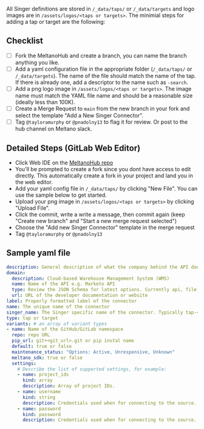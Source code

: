 <!---
Use this template when adding a new Singer tap or target to the hub. 
--->


All Singer definitions are stored in `/_data/taps/` or `/_data/targets` and logo images are in `/assets/logos/<taps or targets>`. The minimial steps for adding a tap or target are the following:


## Checklist

- [ ] Fork the MeltanoHub and create a branch, you can name the branch anything you like.
- [ ] Add a yaml configuration file in the appropriate folder (`/_data/taps/` or `/_data/targets`). The name of the file should match the name of the tap. If there is already one, add a descriptor to the name such as `-search`.
- [ ] Add a png logo image in `/assets/logos/<taps or targets>`. The image name must match the YAML file name and should be a reasonable size (ideally less than 100K).
- [ ] Create a Merge Request to `main` from the new branch in your fork and select the template "Add a New Singer Connector".
- [ ] Tag `@tayloramurphy` or `@pnadolny13` to flag it for review. Or post to the hub channel on Meltano slack.

## Detailed Steps (GitLab Web Editor)

- Click Web IDE on the [MeltanoHub repo](https://gitlab.com/meltano/hub)
- You'll be prompted to create a fork since you dont have access to edit directly. This automatically create a fork in your project and land you in the web editor.
- Add your yaml config file in `/_data/taps/` by clicking "New File". You can use the sample below to get started.
- Upload your png image in `/assets/logos/<taps or targets>` by clicking "Upload File".
- Click the commit, write a write a message, then commit again (keep "Create new branch" and "Start a new merge request selected")
- Choose the "Add new Singer Connector" template in the merge request
- Tag `@tayloramurphy` or `@pnadolny13`

## Sample yaml file

```yaml
description: General description of what the company behind the API does
domain:
  description: Cloud-based Warehouse Management System (WMS)
  name: Name of the API e.g. Marketo API
  type: Review the JSON Schema for latest options. Currently api, file, database.
  url: URL of the developer documentation or website
label: Properly formatted label of the connector
name: The unique name of the connector
singer_name: The Singer specific name of the connector. Typically tap-<name> or target-<name>
type: tap or target
variants: # an array of variant types
- name: Name of the GitHub/GitLab namespace
  repo: repo URL
  pip_url: git+<git_url>.git or pip instal name
  default: true or false
  maintenance_status: "Options: Active, Unresponsive, Unknown"
  meltano_sdk: true or false
  settings:
    # Describe the list of supported settings, for example:
    - name: project_ids
      kind: array
      description: Array of project IDs.
    - name: username
      kind: string
      description: Credentials used when for connecting to the source.
    - name: password
      kind: password
      description: Credentials used when for connecting to the source.
```


